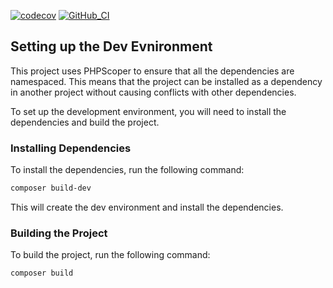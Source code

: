 [![codecov](https://codecov.io/gh/gin0115/buddy_press_events/branch/main/graph/badge.svg?token=EGMRU1ANFJ)](https://codecov.io/gh/gin0115/buddy_press_events)
[![GitHub_CI](https://github.com/gin0115/buddy_press_events/actions/workflows/php.yaml/badge.svg)](https://github.com/gin0115/buddy_press_events/actions/workflows/php.yaml)

## Setting up the Dev Evnironment

This project uses PHPScoper to ensure that all the dependencies are namespaced. This means that the project can be installed as a dependency in another project without causing conflicts with other dependencies.

To set up the development environment, you will need to install the dependencies and build the project.

### Installing Dependencies

To install the dependencies, run the following command:

```bash
composer build-dev
```
This will create the dev environment and install the dependencies. 

### Building the Project

To build the project, run the following command:

```bash
composer build
```